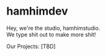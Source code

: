 # hamhimdev
Hey, we're the studio, hamhimstudio.  
We type shit out to make more shit!

Our Projects: [TBD]

